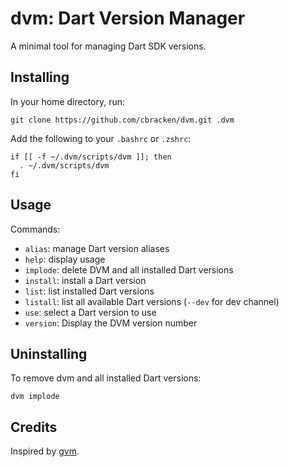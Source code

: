dvm: Dart Version Manager
=========================

A minimal tool for managing Dart SDK versions.

## Installing

In your home directory, run:
```
git clone https://github.com/cbracken/dvm.git .dvm
```

Add the following to your `.bashrc` or `.zshrc`:
```
if [[ -f ~/.dvm/scripts/dvm ]]; then
  . ~/.dvm/scripts/dvm
fi
```

## Usage

Commands:

   * `alias`: manage Dart version aliases
   * `help`: display usage
   * `implode`: delete DVM and all installed Dart versions
   * `install`: install a Dart version
   * `list`: list installed Dart versions
   * `listall`: list all available Dart versions (`--dev` for dev channel)
   * `use`: select a Dart version to use
   * `version`: Display the DVM version number

## Uninstalling

To remove dvm and all installed Dart versions:

```
dvm implode
```

## Credits

Inspired by [gvm](https://github.com/moovweb/gvm).
